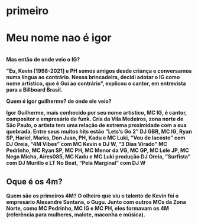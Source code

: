 # primeiro<!DOCTYPE html>
<html lang="en">
<head>
    <meta charset="UTF-8">
    <meta name="viewport" content="width=device-width, initial-scale=1.0">
    <title>Document</title>
</head>
<body>
<h1>  <strong>Meu nome nao é igor<strong/>
</h1>
    <img scr="mcig.jpeg">
<P>Mas então de onde veio o IG? </p>
<p>"Eu, Kevin [1998-2021] e PH somos amigos desde criança e conversamos numa língua ao contrário. Nessa brincadeira, decidi adotar o IG como nome artístico, que é Gui ao contrário”, explicou o cantor, em entrevista para a Billboard Brasil.</p>
<p><strong> Quem é igor guilherme? de onde ele veio?</strong><p>
  <p>Igor Guilherme, mais conhecido por seu nome artístico, MC IG, é cantor, compositor e empresário de funk.  Cria da Vila Medeiros, zona norte de São Paulo, o artista tem uma relação de extrema proximidade com a sua quebrada.  Entre seus muitos hits estão ”Lets’s Go 2” DJ GBR, MC IG, Ryan SP, Hariel, Marks, Don Juan, PH, Kadu e MC Luki,  “Vou de lacoste” com DJ Oreia, “4M Vibes” com MC Kevin e DJ W,  “3 Dias Virado” MC Pedrinho, MC Ryan SP, MC PH, MC Menor da VG, MC GP, MC Lele JP, MC Nego Micha, Aires085, MC Kadu e MC Luki  produção DJ Oreia, “Surfista” com DJ Murillo e LT No Beat, “Pela Marginal” com DJ W</p>
  <h2>Oque é os 4m?</h2>
  <p>Quem são os primeiros 4M? O olheiro que viu o talento de Kevin foi o empresário Alexandre Santana, o Gugu. Junto com outros MCs da Zona Norte, como MC Pedrinho, MC IG e MC PH, eles formavam os 4M (referência para mulheres, malote, maconha e música).</p>
</body>
</html>
